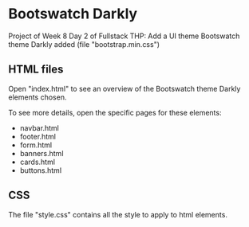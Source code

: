 # Bootswatch Darkly
Project of Week 8 Day 2 of Fullstack THP: Add a UI theme
Bootswatch theme Darkly added (file "bootstrap.min.css")

## HTML files
Open "index.html" to see an overview of the Bootswatch theme Darkly elements chosen.

To see more details, open the specific pages for these elements:
- navbar.html
- footer.html
- form.html
- banners.html
- cards.html
- buttons.html

## CSS
The file "style.css" contains all the style to apply to html elements.